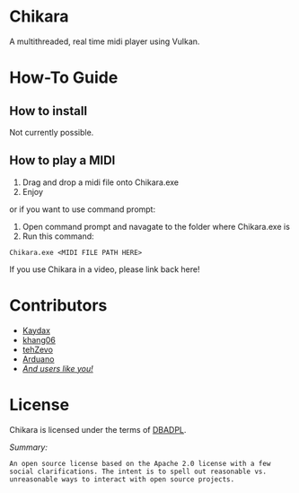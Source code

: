 # Chikara

A multithreaded, real time midi player using Vulkan.

# How-To Guide

## How to install

Not currently possible.

## How to play a MIDI

1. Drag and drop a midi file onto Chikara.exe
2. Enjoy

or if you want to use command prompt:

1. Open command prompt and navagate to the folder where Chikara.exe is
2. Run this command:

```
Chikara.exe <MIDI FILE PATH HERE>
```

If you use Chikara in a video, please link back here!

# Contributors

  - [Kaydax](https://github.com/Kaydax)
  - [khang06](https://github.com/khang06)
  - [tehZevo](https://github.com/tehZevo)
  - [Arduano](https://github.com/arduano)
  - [*And users like you!*](https://github.com/Kaydax/Chikara/graphs/contributors)

# License

Chikara is licensed under the terms of [DBADPL](https://dbad-license.org/).

*Summary:*

```
An open source license based on the Apache 2.0 license with a few social clarifications. The intent is to spell out reasonable vs. unreasonable ways to interact with open source projects.
```
